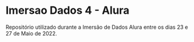 # Imersao Dados 4 - Alura
Repositório utilizado durante a Imersão de Dados Alura entre os dias 23 e 27 de Maio de 2022.
